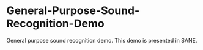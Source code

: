 # General-Purpose-Sound-Recognition-Demo
General purpose sound recognition demo. This demo is presented in SANE.
